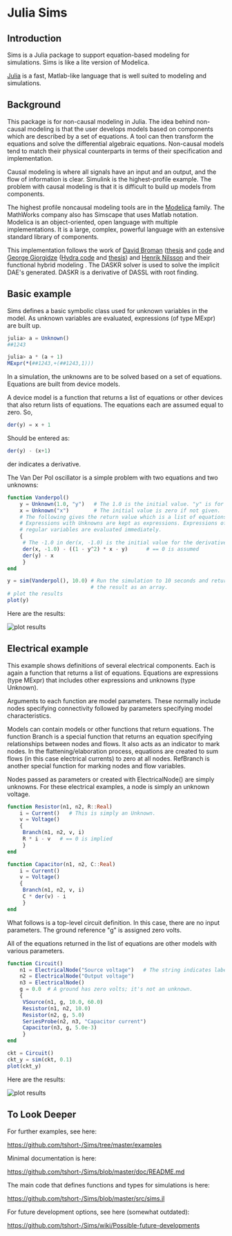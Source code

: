 
Julia Sims
==========

Introduction
------------

Sims is a Julia package to support equation-based modeling for
simulations. Sims is like a lite version of Modelica.

[Julia](http://julialang.org) is a fast, Matlab-like language that is
well suited to modeling and simulations.


Background
----------

This package is for non-causal modeling in Julia. The idea behind
non-causal modeling is that the user develops models based on
components which are described by a set of equations. A tool can then
transform the equations and solve the differential algebraic
equations. Non-causal models tend to match their physical counterparts
in terms of their specification and implementation.

Causal modeling is where all signals have an input and an output, and
the flow of information is clear. Simulink is the highest-profile
example. The problem with causal modeling is that it is difficult to
build up models from components.

The highest profile noncausal modeling tools are in the
[Modelica](www.modelica.org) family. The MathWorks company also has
Simscape that uses Matlab notation. Modelica is an object-oriented,
open language with multiple implementations. It is a large, complex,
powerful language with an extensive standard library of components.

This implementation follows the work of
[David Broman](http://www.ida.liu.se/~davbr/)
([thesis](http://www.bromans.com/david/publ/thesis-2010-david-broman.pdf)
and [code](http://www.bromans.com/software/mkl/mkl-source-1.0.0.zip)
and [George Giorgidze](http://db.inf.uni-tuebingen.de/team/giorgidze)
([Hydra code](https://github.com/giorgidze/Hydra) and
[thesis](http://db.inf.uni-tuebingen.de/files/giorgidze/phd_thesis.pdf))
and [Henrik Nilsson](http://www.cs.nott.ac.uk/~nhn/) and their
functional hybrid modeling . The DASKR solver is used to solve the
implicit DAE's generated. DASKR is a derivative of DASSL with root
finding.
    
Basic example
-------------

Sims defines a basic symbolic class used for unknown variables in
the model. As unknown variables are evaluated, expressions (of
type MExpr) are built up.

``` .jl
julia> a = Unknown()
##1243

julia> a * (a + 1)
MExpr(*(##1243,+(##1243,1)))
```

In a simulation, the unknowns are to be solved based on a set of
equations. Equations are built from device models. 

A device model is a function that returns a list of equations or
other devices that also return lists of equations. The equations
each are assumed equal to zero. So,

``` .jl
der(y) = x + 1
```

Should be entered as:

``` .jl
der(y) - (x+1)
```

der indicates a derivative.

The Van Der Pol oscillator is a simple problem with two equations
and two unknowns:

``` .jl
function Vanderpol()
    y = Unknown(1.0, "y")   # The 1.0 is the initial value. "y" is for plotting.
    x = Unknown("x")        # The initial value is zero if not given.
    # The following gives the return value which is a list of equations.
    # Expressions with Unknowns are kept as expressions. Expressions of
    # regular variables are evaluated immediately.
    {
     # The -1.0 in der(x, -1.0) is the initial value for the derivative 
     der(x, -1.0) - ((1 - y^2) * x - y)      # == 0 is assumed
     der(y) - x
     }
end

y = sim(Vanderpol(), 10.0) # Run the simulation to 10 seconds and return
                           # the result as an array.
# plot the results
plot(y)
``` 

Here are the results:

![plot results](https://github.com/tshort-/Sims/raw/master/vanderpol.png "Van Der Pol results")


Electrical example
------------------

This example shows definitions of several electrical components. Each
is again a function that returns a list of equations. Equations are
expressions (type MExpr) that includes other expressions and unknowns
(type Unknown).

Arguments to each function are model parameters. These normally include
nodes specifying connectivity followed by parameters specifying model
characteristics.

Models can contain models or other functions that return equations.
The function Branch is a special function that returns an equation
specifying relationships between nodes and flows. It also acts as an
indicator to mark nodes. In the flattening/elaboration process,
equations are created to sum flows (in this case electrical currents)
to zero at all nodes. RefBranch is another special function for
marking nodes and flow variables.

Nodes passed as parameters or created with ElectricalNode() are simply
unknowns. For these electrical examples, a node is simply an unknown
voltage.
 
    
``` .jl
function Resistor(n1, n2, R::Real) 
    i = Current()   # This is simply an Unknown. 
    v = Voltage()
    {
     Branch(n1, n2, v, i)
     R * i - v   # == 0 is implied
     }
end

function Capacitor(n1, n2, C::Real) 
    i = Current()
    v = Voltage()
    {
     Branch(n1, n2, v, i)
     C * der(v) - i     
     }
end
```

What follows is a top-level circuit definition. In this case,
there are no input parameters. The ground reference "g" is
assigned zero volts.

All of the equations returned in the list of equations are other
models with various parameters.
   
``` .jl
function Circuit()
    n1 = ElectricalNode("Source voltage")   # The string indicates labeling for plots
    n2 = ElectricalNode("Output voltage")
    n3 = ElectricalNode()
    g = 0.0  # A ground has zero volts; it's not an unknown.
    {
     VSource(n1, g, 10.0, 60.0)
     Resistor(n1, n2, 10.0)
     Resistor(n2, g, 5.0)
     SeriesProbe(n2, n3, "Capacitor current")
     Capacitor(n3, g, 5.0e-3)
     }
end

ckt = Circuit()
ckt_y = sim(ckt, 0.1)
plot(ckt_y)
```
Here are the results:

![plot results](https://github.com/tshort-/Sims/raw/master/circuit.png "Circuit results")


To Look Deeper
--------------

For further examples, see here:
    
https://github.com/tshort-/Sims/tree/master/examples

Minimal documentation is here:

https://github.com/tshort-/Sims/blob/master/doc/README.md

The main code that defines functions and types for simulations is
here:

https://github.com/tshort-/Sims/blob/master/src/sims.jl

For future development options, see here (somewhat outdated):

https://github.com/tshort-/Sims/wiki/Possible-future-developments


    

